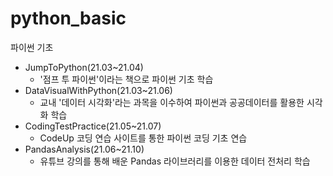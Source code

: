 # python_basic
파이썬 기초

- JumpToPython(21.03~21.04)
  - '점프 투 파이썬'이라는 책으로 파이썬 기초 학습
- DataVisualWithPython(21.03~21.06)
  - 교내 '데이터 시각화'라는 과목을 이수하여 파이썬과 공공데이터를 활용한 시각화 학습 
- CodingTestPractice(21.05~21.07)
  - CodeUp 코딩 연습 사이트를 통한 파이썬 코딩 기초 연습
- PandasAnalysis(21.06~21.10)
  - 유튜브 강의를 통해 배운 Pandas 라이브러리를 이용한 데이터 전처리 학습

